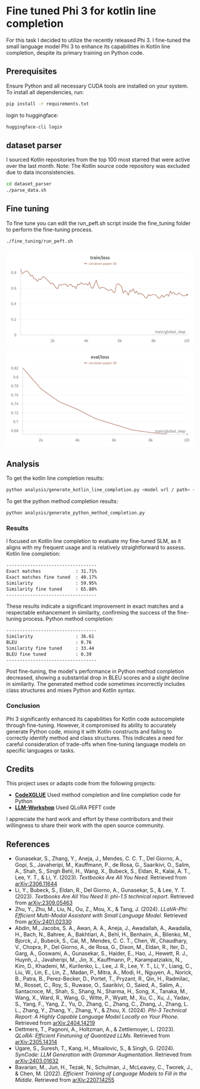 # Fine tuned Phi 3 for kotlin line completion

For this task I decided to utilize the recently released Phi 3. 
I fine-tuned the small language model Phi 3 to enhance its capabilities in Kotlin line completion, despite its primary training on Python code.

## Prerequisites

Ensure Python and all necessary CUDA tools are installed on your system. 
To install all dependencies, run:

```bash
pip install -r requirements.txt
```
login to huggingface:
```bash
huggingface-cli login
```

## dataset parser

I sourced Kotlin repositories from the top 100 most starred that were active over the last month. 
Note: The Kotlin source code repository was excluded due to data inconsistencies.
```bash
cd dataset_parser
./parse_data.sh
```

## Fine tuning

To fine tune you can edit the run_peft.sh script inside the fine_tuning folder to perform the fine-tuning process.
```bash
./fine_tuning/run_peft.sh
```
![train_loss](fine_tuning/fine_tuning_train_loss.png)
![eval_loss](fine_tuning/fine_tuning_eval_loss.png)

## Analysis

To get the kotlin line completion results:
```bash
python analysis/generate_kotlin_line_completion.py <model url / path> < fine tune model url / path>
```
To get the python method completion results:
```bash
python analysis/generate_python_method_completion.py
```

### Results
I focused on Kotlin line completion to evaluate my fine-tuned SLM, as it aligns with my frequent usage and is relatively straightforward to assess.
Kotlin line completion:
```
----------------------------------
Exact matches             : 31.71%
Exact matches fine tuned  : 40.17%
Similarity                : 59.95%
Similarity fine tuned     : 65.88%
----------------------------------
```
These results indicate a significant improvement in exact matches and a respectable enhancement in similarity, confirming the success of the fine-tuning process.
Python method completion:
```
----------------------------------
Similarity                : 36.61
BLEU                      : 0.76
Similarity fine tuned     : 33.44
BLEU fine tuned           : 0.39
----------------------------------
```
Post fine-tuning, the model's performance in Python method completion decreased, showing a substantial drop in BLEU scores and a slight decline in similarity. 
The generated method code sometimes incorrectly includes class structures and mixes Python and Kotlin syntax.
### Conclusion
Phi 3 significantly enhanced its capabilities for Kotlin code autocomplete through fine-tuning. However, it compromised its ability to accurately generate Python code, mixing it with Kotlin constructs and failing to correctly identify method and class structures. This indicates a need for careful consideration of trade-offs when fine-tuning language models on specific languages or tasks.
## Credits

This project uses or adapts code from the following projects:

- **[CodeXGLUE](https://github.com/microsoft/CodeXGLUE)** Used method completion and line completion code for Python
- **[LLM-Workshop](https://github.com/pacman100/LLM-Workshop)** Used QLoRA PEFT code

I appreciate the hard work and effort by these contributors and their willingness to share their work with the open source community.

## References

- Gunasekar, S., Zhang, Y., Aneja, J., Mendes, C. C. T., Del Giorno, A., Gopi, S., Javaheripi, M., Kauffmann, P., de Rosa, G., Saarikivi, O., Salim, A., Shah, S., Singh Behl, H., Wang, X., Bubeck, S., Eldan, R., Kalai, A. T., Lee, Y. T., & Li, Y. (2023). *Textbooks Are All You Need*. Retrieved from [arXiv:2306.11644](https://arxiv.org/abs/2306.11644)
- Li, Y., Bubeck, S., Eldan, R., Del Giorno, A., Gunasekar, S., & Lee, Y. T. (2023). *Textbooks Are All You Need II: phi-1.5 technical report*. Retrieved from [arXiv:2309.05463](https://arxiv.org/abs/2309.05463)
- Zhu, Y., Zhu, M., Liu, N., Ou, Z., Mou, X., & Tang, J. (2024). *LLaVA-Phi: Efficient Multi-Modal Assistant with Small Language Model*. Retrieved from [arXiv:2401.02330](https://arxiv.org/abs/2401.02330)
- Abdin, M., Jacobs, S. A., Awan, A. A., Aneja, J., Awadallah, A., Awadalla, H., Bach, N., Bahree, A., Bakhtiari, A., Behl, H., Benhaim, A., Bilenko, M., Bjorck, J., Bubeck, S., Cai, M., Mendes, C. C. T., Chen, W., Chaudhary, V., Chopra, P., Del Giorno, A., de Rosa, G., Dixon, M., Eldan, R., Iter, D., Garg, A., Goswami, A., Gunasekar, S., Haider, E., Hao, J., Hewett, R. J., Huynh, J., Javaheripi, M., Jin, X., Kauffmann, P., Karampatziakis, N., Kim, D., Khademi, M., Kurilenko, L., Lee, J. R., Lee, Y. T., Li, Y., Liang, C., Liu, W., Lin, E., Lin, Z., Madan, P., Mitra, A., Modi, H., Nguyen, A., Norick, B., Patra, B., Perez-Becker, D., Portet, T., Pryzant, R., Qin, H., Radmilac, M., Rosset, C., Roy, S., Ruwase, O., Saarikivi, O., Saied, A., Salim, A., Santacroce, M., Shah, S., Shang, N., Sharma, H., Song, X., Tanaka, M., Wang, X., Ward, R., Wang, G., Witte, P., Wyatt, M., Xu, C., Xu, J., Yadav, S., Yang, F., Yang, Z., Yu, D., Zhang, C., Zhang, C., Zhang, J., Zhang, L. L., Zhang, Y., Zhang, Y., Zhang, Y., & Zhou, X. (2024). *Phi-3 Technical Report: A Highly Capable Language Model Locally on Your Phone*. Retrieved from [arXiv:2404.14219](https://arxiv.org/abs/2404.14219)
- Dettmers, T., Pagnoni, A., Holtzman, A., & Zettlemoyer, L. (2023). *QLoRA: Efficient Finetuning of Quantized LLMs*. Retrieved from [arXiv:2305.14314](https://arxiv.org/abs/2305.14314)
- Ugare, S., Suresh, T., Kang, H., Misailovic, S., & Singh, G. (2024). *SynCode: LLM Generation with Grammar Augmentation*. Retrieved from [arXiv:2403.01632](https://arxiv.org/abs/2403.01632)
- Bavarian, M., Jun, H., Tezak, N., Schulman, J., McLeavey, C., Tworek, J., & Chen, M. (2022). *Efficient Training of Language Models to Fill in the Middle*. Retrieved from [arXiv:2207.14255](https://arxiv.org/abs/2207.14255)
